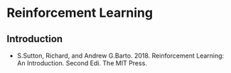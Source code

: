# Reinforcement Learning

## Introduction

- S.Sutton, Richard, and Andrew G.Barto. 2018. Reinforcement Learning: An Introduction. Second Edi. The MIT Press.

